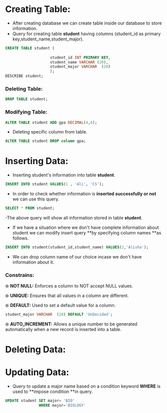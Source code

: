 # Creating Table:
- After creating database we can create table inside our database to store information.  
- Query for creating table **student** having columns (student_id as primary key,student_name,student_major).
```  SQL 
CREATE TABLE student ( 
 
                    student_id INT PRIMARY KEY, 
                    student_name VARCHAR (20), 
                    student_major VARCHAR  (20) 
                    );
DESCRIBE student;
```

### Deleting Table:
``` SQL
DROP TABLE student;
```

### Modifying Table:
``` SQL
ALTER TABLE student ADD gpa DECIMAL(4,6);
```

- Deleting specific column from table.  

``` SQL 
ALTER TABLE student DROP column gpa;
```

# Inserting Data:
- Inserting student's information into table **student**.    
``` SQL
INSERT INTO student VALUES(1 , 'Ali', 'CS');
```
- In order to check whether information is **inserted successfully or not** we can use this query.  
``` SQL 
SELECT * FROM student;
```
-The above query will show all information stored in table **student**.  

- If we have a situation where we don't have complete information about student we can modify insert query **by specifying column names **as follows.  
``` SQL
INSERT INTO student(student_id,student_name) VALUES(2,'Alisha');
```
- We can drop column name of our choice incase we don't have information about it.  

### Constrains:  

⊛ **NOT NULL:** Enforces a column to NOT accept NULL values.   

⊛ **UNIQUE:** Ensures that all values in a column are different.  

⊛ **DEFAULT:** Used to set a default value for a column.  
```SQL
student_major VARCHAR  (20) DEFAULT 'UnDecided';
```

⊛ **AUTO_INCREMENT:** Allows a unique number to be generated automatically when a new record is inserted into a table.  


# Deleting Data:

# Updating Data:
- Query to update a major name based on a condition keyword **WHERE** is used to **impose condition **in query.  
``` SQL
UPDATE student SET major= 'BIO'
               WHERE major='BIOLOGY'
```
